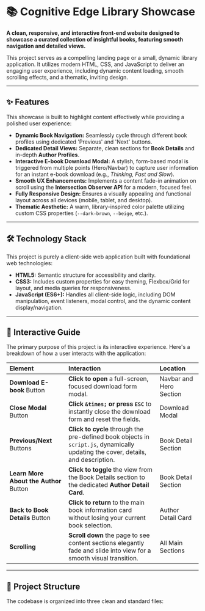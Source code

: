 # 📚 Cognitive Edge Library Showcase

**A clean, responsive, and interactive front-end website designed to showcase a curated collection of insightful books, featuring smooth navigation and detailed views.**

This project serves as a compelling landing page or a small, dynamic library application. It utilizes modern HTML, CSS, and JavaScript to deliver an engaging user experience, including dynamic content loading, smooth scrolling effects, and a thematic, inviting design.

---

## ✨ Features

This showcase is built to highlight content effectively while providing a polished user experience:

* **Dynamic Book Navigation:** Seamlessly cycle through different book profiles using dedicated 'Previous' and 'Next' buttons.
* **Dedicated Detail Views:** Separate, clean sections for **Book Details** and in-depth **Author Profiles**.
* **Interactive E-book Download Modal:** A stylish, form-based modal is triggered from multiple points (Hero/Navbar) to capture user information for an instant e-book download (e.g., *Thinking, Fast and Slow*).
* **Smooth UX Enhancements:** Implements a content fade-in animation on scroll using the **Intersection Observer API** for a modern, focused feel.
* **Fully Responsive Design:** Ensures a visually appealing and functional layout across all devices (mobile, tablet, and desktop).
* **Thematic Aesthetic:** A warm, library-inspired color palette utilizing custom CSS properties (`--dark-brown`, `--beige`, etc.).

---

## 🛠️ Technology Stack

This project is purely a client-side web application built with foundational web technologies:

* **HTML5:** Semantic structure for accessibility and clarity.
* **CSS3:** Includes custom properties for easy theming, Flexbox/Grid for layout, and media queries for responsiveness.
* **JavaScript (ES6+):** Handles all client-side logic, including DOM manipulation, event listeners, modal control, and the dynamic content display/navigation.

---

## 🧭 Interactive Guide

The primary purpose of this project is its interactive experience. Here's a breakdown of how a user interacts with the application:

| Element | Interaction | Location |
| :--- | :--- | :--- |
| **Download E-book** Button | **Click to open** a full-screen, focused download form modal. | Navbar and Hero Section |
| **Close Modal** Button | **Click `&times;` or press `ESC`** to instantly close the download form and reset the fields. | Download Modal |
| **Previous/Next** Buttons | **Click to cycle** through the pre-defined book objects in `script.js`, dynamically updating the cover, details, and description. | Book Detail Section |
| **Learn More About the Author** Button | **Click to toggle** the view from the Book Details section to the dedicated **Author Detail Card**. | Book Detail Section |
| **Back to Book Details** Button | **Click to return** to the main book information card without losing your current book selection. | Author Detail Card |
| **Scrolling** | **Scroll down** the page to see content sections elegantly fade and slide into view for a smooth visual transition. | All Main Sections |

---

## 📁 Project Structure

The codebase is organized into three clean and standard files:
